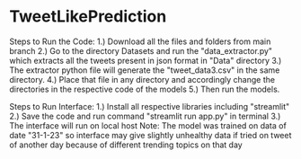 # TweetLikePrediction
Steps to Run the Code:
1.) Download all the files and folders from main branch
2.) Go to the directory Datasets and run the "data_extractor.py" which extracts all the tweets present in json format in "Data" directory
3.) The extractor python file will generate the "tweet_data3.csv" in the same directory.
4.) Place that file in any directory and accordingly change the directories in the respective code of the models
5.) Then run the models.

Steps to Run Interface:
1.) Install all respective libraries including "streamlit"
2.) Save the code and run command "streamlit run app.py" in terminal
3.) The interface will run on local host
Note: The model was trained on data of date "31-1-23" so interface may give slightly unhealthy data if tried on tweet of another day because of different trending topics on that day
